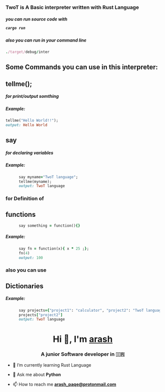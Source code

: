 <h3>TwoT is A Basic interpreter written with Rust Language</h3>

<h5>you can run source code with 
   
   ```ruby
   cargo run
```
<h5>also you can run in your command line</h5> 
   
   ```ruby
   ./target/debug/inter
```
<h2>Some Commands you can use in this interpreter: </h2>
<h2>tellme();</h2>
<h5>for print/output somthing</h5>
<h5>Example: </h5>
   
   ```ruby
   tellme("Hello World!!");
   output: Hello World
  ```

<h2>say</h2>
<h5>for declaring variables</h5>
<h5>Example:</h5>

```ruby
      say myname="TwoT language";
      tellme(myname);
      output: TwoT language
```

<h3>for Definition of</h3> <h2>functions</h2>

```ruby
      say something = function(){}
```
<h5>Example:</h5>

```ruby
      say fn = function(x){ x * 25 ;};
      fn(4)
      output: 100
```

<h3>also you can use</h3> <h2>Dictionaries</h2>

<h5>Example:</h5>

```ruby
      say projects={"project1": "calculator", "project2": "TwoT language"};
      projects["project2"]
      output: TwoT language
```


<h1 align="center">Hi 👋, I'm <a href="https://github.com/arashPQ" target="blank">
arash</a></h1>
<h3 align="center">A junior Software developer in &#127470&#127479 </h3>


- 🌱 I’m currently learning Rust Language

- 💬 Ask me about **Python**

- 📫 How to reach me **arash_paqe@protonmail.com**
